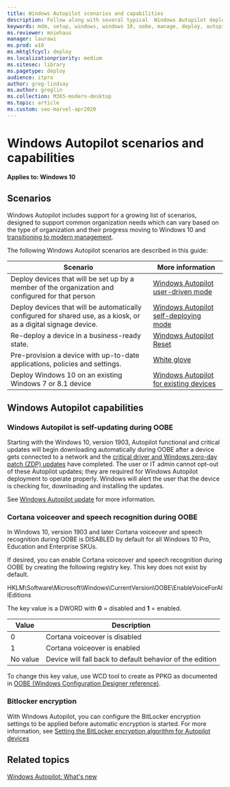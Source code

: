 ```yaml
---
title: Windows Autopilot scenarios and capabilities
description: Follow along with several typical  Windows Autopilot deployment scenarios, such as re-deploying a device in a business-ready state.
keywords: mdm, setup, windows, windows 10, oobe, manage, deploy, autopilot, ztd, zero-touch, partner, msfb, intune
ms.reviewer: mniehaus
manager: laurawi
ms.prod: w10
ms.mktglfcycl: deploy
ms.localizationpriority: medium
ms.sitesec: library
ms.pagetype: deploy
audience: itpro
author: greg-lindsay
ms.author: greglin
ms.collection: M365-modern-desktop
ms.topic: article
ms.custom: seo-marvel-apr2020
---
```



# Windows Autopilot scenarios and capabilities

**Applies to: Windows 10**

## Scenarios

Windows Autopilot includes support for a growing list of scenarios, designed to support common organization needs which can vary based on the type of organization and their progress moving to Windows 10 and [transitioning to modern management](https://docs.microsoft.com/windows/client-management/manage-windows-10-in-your-organization-modern-management).

The following Windows Autopilot scenarios are described in this guide:

| Scenario | More information |
| --- | --- |
| Deploy devices that will be set up by a member of the organization and configured for that person | [Windows Autopilot user-driven mode](user-driven.md) |
| Deploy devices that will be automatically configured for shared use, as a kiosk, or as a digital signage device.| [Windows Autopilot self-deploying mode](self-deploying.md) |
| Re-deploy a device in a business-ready state.| [Windows Autopilot Reset](windows-autopilot-reset.md) |
| Pre-provision a device with up-to-date applications, policies and settings.| [White glove](white-glove.md) |
| Deploy Windows 10 on an existing Windows 7 or 8.1 device | [Windows Autopilot for existing devices](existing-devices.md) |

## Windows Autopilot capabilities

### Windows Autopilot is self-updating during OOBE

Starting with the Windows 10, version 1903, Autopilot functional and critical updates will begin downloading automatically during OOBE after a device gets connected to a network and the [critical driver and Windows zero-day patch (ZDP) updates](https://docs.microsoft.com/windows-hardware/customize/desktop/windows-updates-during-oobe) have completed. The user or IT admin cannot opt-out of these Autopilot updates; they are required for Windows Autopilot deployment to operate properly.  Windows will alert the user that the device is checking for, downloading and installing the updates.

See [Windows Autopilot update](autopilot-update.md) for more information.

### Cortana voiceover and speech recognition during OOBE

In Windows 10, version 1903 and later Cortana voiceover and speech recognition during OOBE is DISABLED by default for all Windows 10 Pro, Education and Enterprise SKUs.

If desired, you can enable Cortana voiceover and speech recognition during OOBE by creating the following registry key. This key does not exist by default.

HKLM\Software\Microsoft\Windows\CurrentVersion\OOBE\EnableVoiceForAllEditions

The key value is a DWORD with  **0** = disabled and **1** = enabled.

| Value | Description |
| --- | --- |
| 0 | Cortana voiceover is disabled |
| 1 | Cortana voiceover is enabled |
| No value | Device will fall back to default behavior of the edition |

To change this key value, use WCD tool to create as PPKG as documented in [OOBE (Windows Configuration Designer reference)](https://docs.microsoft.com/windows/configuration/wcd/wcd-oobe#nforce).

### Bitlocker encryption

With Windows Autopilot, you can configure the BitLocker encryption settings to be applied before automatic encryption is started. For more information, see [Setting the BitLocker encryption algorithm for Autopilot devices](bitlocker.md)

## Related topics

[Windows Autopilot: What's new](windows-autopilot-whats-new.md)
